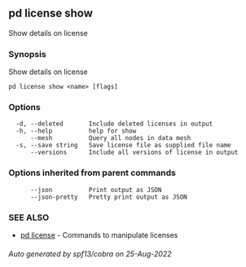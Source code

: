 ## pd license show

Show details on license <name>

### Synopsis

Show details on license <name>

```
pd license show <name> [flags]
```

### Options

```
  -d, --deleted       Include deleted licenses in output
  -h, --help          help for show
      --mesh          Query all nodes in data mesh
  -s, --save string   Save license file as supplied file name
      --versions      Include all versions of license in output
```

### Options inherited from parent commands

```
      --json          Print output as JSON
      --json-pretty   Pretty print output as JSON
```

### SEE ALSO

* [pd license](/docs/commands/pd_license.html)	 - Commands to manipulate licenses

###### Auto generated by spf13/cobra on 25-Aug-2022
